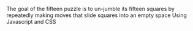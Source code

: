 The goal of the fifteen puzzle is to un-jumble its fifteen squares by repeatedly making moves that slide squares into an empty space
Using Javascript and CSS
